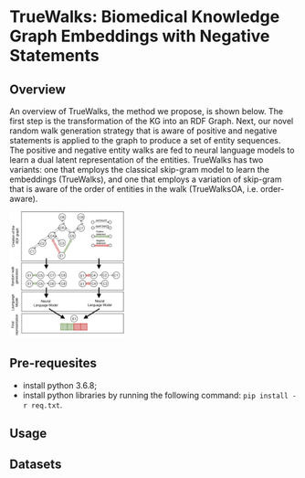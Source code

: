# TrueWalks: Biomedical Knowledge Graph Embeddings with Negative Statements

## Overview

An overview of TrueWalks, the method we propose, is shown below. The first step is the transformation of the KG into an RDF Graph. Next, our novel random walk generation strategy that is aware of positive and negative statements is applied to the graph to produce a set of entity sequences. The positive and negative entity walks are fed to neural language models to learn a dual latent representation of the entities. TrueWalks has two variants: one that employs the classical skip-gram model to learn the embeddings (TrueWalks), and one that employs a variation of skip-gram that is aware of the order of entities in the walk (TrueWalksOA, i.e. order-aware). 

<img src="https://github.com/liseda-lab/TrueWalks/blob/main/TrueWalks.png" width="200"/>

## Pre-requesites
* install python 3.6.8;
* install python libraries by running the following command:  ```pip install -r req.txt```.

## Usage

## Datasets
